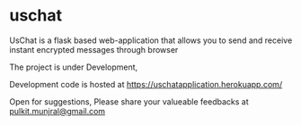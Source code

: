 # uschat
UsChat is a flask based web-application that allows you to send and receive instant encrypted messages through browser

The project is under Development,

Development code is hosted at https://uschatapplication.herokuapp.com/

Open for suggestions, Please share your valueable feedbacks at pulkit.munjral@gmail.com
